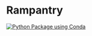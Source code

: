 # Rampantry
[![Python Package using Conda](https://github.com/Masrik-Dahir/Rampantry/actions/workflows/python-package-conda.yml/badge.svg)](https://github.com/Masrik-Dahir/Rampantry/actions/workflows/python-package-conda.yml)
